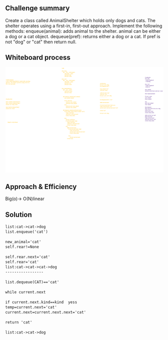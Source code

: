 ## Challenge summary

Create a class called AnimalShelter which holds only dogs and cats. The shelter operates using a first-in, first-out approach.
Implement the following methods:
enqueue(animal): adds animal to the shelter. animal can be either a dog or a cat object.
dequeue(pref): returns either a dog or a cat. If pref is not "dog" or "cat" then return null.


## Whiteboard process

![](/images/animal-shelter-fixed.png)


## Approach & Efficiency

Big(o)-> O(N)linear 



## Solution
```
list:cat->cat->dog
list.enqueue('cat')

new_animal='cat'
self.rear!=None

self.rear.next='cat'
self.rear='cat'
list:cat->cat->cat->dog
-----------------

list.dequeue(CAT)=='cat'

while current.next

if current.next.kind==kind  yess
temp=current.next='cat'
current.next=current.next.next='cat'

return 'cat'

list:cat->cat->dog

```